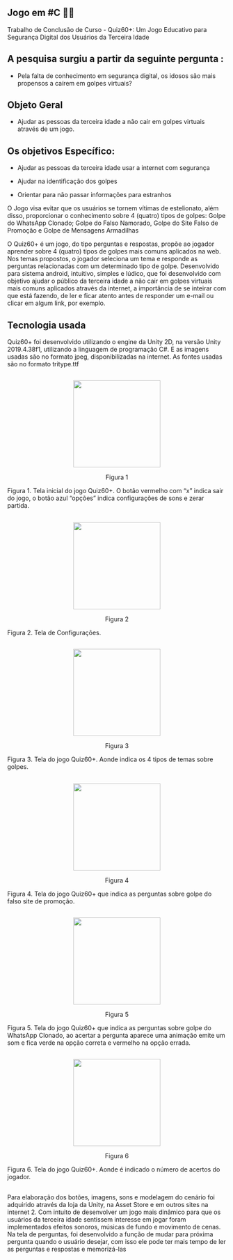 ## Jogo em #C :technologist: 

Trabalho de Conclusão de Curso - Quiz60+: Um Jogo Educativo para Segurança  Digital dos Usuários da Terceira Idade


## A pesquisa surgiu a partir da seguinte pergunta :

- Pela falta de conhecimento em segurança digital, os idosos são mais propensos a caírem em golpes virtuais?

## Objeto Geral 

- Ajudar as pessoas da terceira idade a não cair em golpes virtuais através de um jogo.

## Os objetivos Específico: 

- Ajudar as pessoas da terceira idade usar a internet com segurança 

- Ajudar na identificação dos golpes 

- Orientar para não passar informações para estranhos 

O Jogo visa evitar que os usuários se tornem vítimas de
estelionato, além disso, proporcionar o conhecimento sobre 4
(quatro) tipos de golpes: Golpe do WhatsApp Clonado; Golpe
do Falso Namorado, Golpe do Site Falso de Promoção e Golpe
de Mensagens Armadilhas
 
O Quiz60+ é um jogo, do tipo perguntas e respostas, propõe
ao jogador aprender sobre 4 (quatro) tipos de golpes mais
comuns aplicados na web. Nos temas propostos, o jogador
seleciona um tema e responde as perguntas relacionadas com
um determinado tipo de golpe. Desenvolvido para sistema
android, intuitivo, simples e lúdico, que foi desenvolvido com
objetivo ajudar o público da terceira idade a não cair em
golpes virtuais mais comuns aplicados através da internet, a
importância de se inteirar com que está fazendo, de ler e ficar
atento antes de responder um e-mail ou clicar em algum link,
por exemplo.

## Tecnologia usada
Quiz60+ foi desenvolvido utilizando o
engine da Unity 2D, na versão Unity 2019.4.38f1, utilizando
a linguagem de programação C#. 
E as imagens usadas são no formato jpeg, disponibilizadas na internet. As fontes usadas
são no formato tritype.ttf

##

<div align="center">
 <img src="https://github.com/monalizasantana/JogoQuiz/blob/monalizasantana-patch-2/img/ink%20(1).png" width="200" />
 <p align=”center”> Figura 1 </p>
</div>
Figura 1. Tela inicial do jogo Quiz60+. O botão vermelho com “x” indica sair do jogo, o botão azul “opções” indica configurações de sons e zerar partida.

##

<div align="center">
 <img src="https://github.com/monalizasantana/JogoQuiz/blob/monalizasantana-patch-2/img/ink%20(2).png" width="200" />
 <p align=”center”> Figura 2 </p>
</div>
Figura 2. Tela de Configurações.

##


<div align="center">
 <img src="https://github.com/monalizasantana/JogoQuiz/blob/monalizasantana-patch-2/img/ink%20(3).png" width="200" />
 <p align=”center”> Figura 3 </p>
</div>
Figura 3. Tela do jogo Quiz60+. Aonde indica os 4 tipos de temas sobre golpes.

##

<div align="center">
 <img src="https://github.com/monalizasantana/JogoQuiz/blob/monalizasantana-patch-2/img/ink%20(4).png" width="200" />
 <p align=”center”> Figura 4 </p>
</div>
Figura 4. Tela do jogo Quiz60+ que indica as perguntas sobre golpe do falso site de promoção.

##


<div align="center">
 <img src="https://github.com/monalizasantana/JogoQuiz/blob/monalizasantana-patch-2/img/ink%20(5).png" width="200" />
 <p align=”center”> Figura 5 </p>
</div>
Figura 5. Tela do jogo Quiz60+ que indica as perguntas sobre golpe do WhatsApp Clonado, ao acertar a pergunta aparece uma animação emite um som e fica verde na opção correta e vermelho na opção errada.

##



<div align="center">
 <img src="https://github.com/monalizasantana/JogoQuiz/blob/monalizasantana-patch-2/img/ink%20(6).png" width="200" />
 <p align=”center”> Figura 6 </p>
</div>
Figura 6. Tela do jogo Quiz60+. Aonde é indicado o número de acertos do jogador.

##






Para elaboração dos botões, imagens, sons e modelagem do
cenário foi adquirido através da loja da Unity, na Asset Store e
em outros sites na internet 2.
Com intuito de desenvolver um
jogo mais dinâmico para que os usuários da terceira idade
sentissem interesse em jogar foram implementados efeitos
sonoros, músicas de fundo e movimento de cenas. Na tela de
perguntas, foi desenvolvido a função de mudar para próxima
pergunta quando o usuário desejar, com isso ele pode ter mais
tempo de ler as perguntas e respostas e memorizá-las

